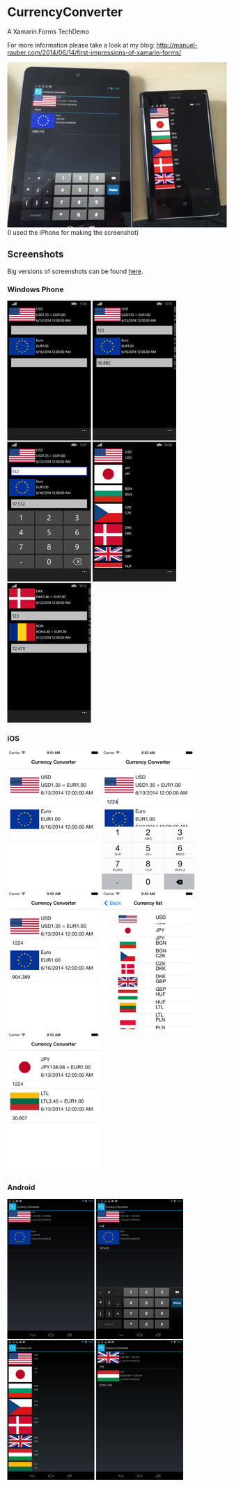 # CurrencyConverter
A Xamarin.Forms TechDemo

For more information please take a look at my blog: http://manuel-rauber.com/2014/06/14/first-impressions-of-xamarin-forms/ 

![Apps](https://raw.githubusercontent.com/ManuelRauber/CurrencyConverter/master/Resources/RunningApps_small.jpg)
(I used the iPhone for making the screenshot)

## Screenshots
Big versions of screenshots can be found [here](https://github.com/ManuelRauber/CurrencyConverter/tree/master/Resources/Screenshots).

### Windows Phone

![Windows Phone](https://raw.githubusercontent.com/ManuelRauber/CurrencyConverter/master/Resources/Screenshots/small/WP01.png)
![Windows Phone](https://raw.githubusercontent.com/ManuelRauber/CurrencyConverter/master/Resources/Screenshots/small/WP02.png)
![Windows Phone](https://raw.githubusercontent.com/ManuelRauber/CurrencyConverter/master/Resources/Screenshots/small/WP03.png)
![Windows Phone](https://raw.githubusercontent.com/ManuelRauber/CurrencyConverter/master/Resources/Screenshots/small/WP04.png)
![Windows Phone](https://raw.githubusercontent.com/ManuelRauber/CurrencyConverter/master/Resources/Screenshots/small/WP05.png)

### iOS
![iOS](https://raw.githubusercontent.com/ManuelRauber/CurrencyConverter/master/Resources/Screenshots/small/iOS01.png)
![iOS](https://raw.githubusercontent.com/ManuelRauber/CurrencyConverter/master/Resources/Screenshots/small/iOS02.png)
![iOS](https://raw.githubusercontent.com/ManuelRauber/CurrencyConverter/master/Resources/Screenshots/small/iOS03.png)
![iOS](https://raw.githubusercontent.com/ManuelRauber/CurrencyConverter/master/Resources/Screenshots/small/iOS04.png)
![iOS](https://raw.githubusercontent.com/ManuelRauber/CurrencyConverter/master/Resources/Screenshots/small/iOS05.png)

### Android
![Android](https://raw.githubusercontent.com/ManuelRauber/CurrencyConverter/master/Resources/Screenshots/small/Android01.png)
![Android](https://raw.githubusercontent.com/ManuelRauber/CurrencyConverter/master/Resources/Screenshots/small/Android02.png)
![Android](https://raw.githubusercontent.com/ManuelRauber/CurrencyConverter/master/Resources/Screenshots/small/Android03.png)
![Android](https://raw.githubusercontent.com/ManuelRauber/CurrencyConverter/master/Resources/Screenshots/small/Android04.png)
